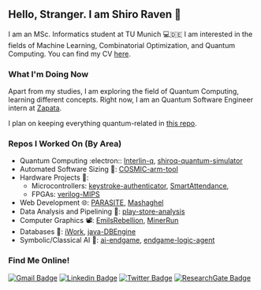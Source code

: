 ## Hello, Stranger. I am Shiro Raven :white_flower:

I am an MSc. Informatics student at TU Munich :computer::de: I am interested in the fields of Machine Learning, Combinatorial Optimization, and Quantum Computing. You can find my CV [here](https://drive.google.com/file/d/1EFo1c2Njz5dOO9gTeyblBK3Zn3l8Of0G/view?usp=sharing).

### What I'm Doing Now
Apart from my studies, I am exploring the field of Quantum Computing, learning different concepts. Right now, I am an Quantum Software Engineer intern at [Zapata](https://github.com/zapatacomputing).

I plan on keeping everything quantum-related in [this repo](https://github.com/Shiro-Raven/ShiroQ).

### Repos I Worked On (By Area)
- Quantum Computing :electron:: [Interlin-q](https://github.com/Interlin-q/Interlin-q), [shiroq-quantum-simulator](https://github.com/Shiro-Raven/shiroq-quantum-simulator)
- Automated Software Sizing :straight_ruler:: [COSMIC-arm-tool](https://github.com/Shiro-Raven/COSMIC-arm-tool)
- Hardware Projects :battery::
    - Microcontrollers: [keystroke-authenticator](https://github.com/Logician724/keystroke-authenticator), [SmartAttendance](https://github.com/Shiro-Raven/SmartAttendance), 
    - FPGAs: [verilog-MIPS](https://github.com/Shiro-Raven/verilog-MIPS)
- Web Development :globe_with_meridians:: [PARASITE](https://github.com/Shiro-Raven/PARASITE), [Mashaghel](https://github.com/Shiro-Raven/Mashaghel)
- Data Analysis and Pipelining :abacus:: [play-store-analysis](https://github.com/Logician724/play-store-analysis)
- Computer Graphics :film_projector:: [EmilsRebellion](https://github.com/Shiro-Raven/EmilsRebellion), [MinerRun](https://github.com/Logician724/MinerRun)
- Databases :minidisc:: [iWork](https://github.com/Shiro-Raven/iWork), [java-DBEngine](https://github.com/Shiro-Raven/java-DBEngine)
- Symbolic/Classical AI :checkered_flag:: [ai-endgame](https://github.com/Shiro-Raven/ai-endgame), [endgame-logic-agent](https://github.com/OmarElkilany/endgame-logic-agent)

### Find Me Online!
[![Gmail Badge](https://img.shields.io/badge/-Gmail-FFFFFF?style=flat-square&labelColor=FFFFFF&logo=gmail&logoColor=red)](mailto:amfa.darwish.97@gmail.com) [![Linkedin Badge](https://img.shields.io/badge/-LinkedIn-blue?style=flat-square&logo=Linkedin&logoColor=white)](https://www.linkedin.com/in/amfa-darwish/)  [![Twitter Badge](https://img.shields.io/badge/-Twitter-1ca0f1?style=flat-square&labelColor=1ca0f1&logo=twitter&logoColor=white)](https://twitter.com/shiro_raven_Q) [![ResearchGate Badge](https://img.shields.io/badge/-ResearchGate-00CCBB?style=flat-square&labelColor=00CCBB&logo=researchgate&logoColor=white)](https://www.researchgate.net/profile/Ahmed_Darwish45)
